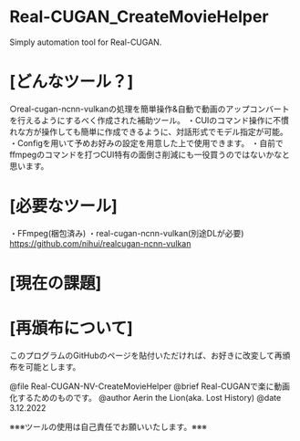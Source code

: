 # Real-CUGAN_CreateMovieHelper

Simply automation tool for Real-CUGAN.

# [どんなツール？]
○real-cugan-ncnn-vulkanの処理を簡単操作&自動で動画のアップコンバートを行えるようにするべく作成された補助ツール。
・CUIのコマンド操作に不慣れな方が操作しても簡単に作成できるように、対話形式でモデル指定が可能。
・Configを用いて予めお好みの設定を用意した上で使用できます。
・自前でffmpegのコマンドを打つCUI特有の面倒さ削減にも一役買うのではないかなと思います。


# [必要なツール]
・FFmpeg(梱包済み)
・real-cugan-ncnn-vulkan(別途DLが必要)
https://github.com/nihui/realcugan-ncnn-vulkan

# [現在の課題]

# [再頒布について]
このプログラムのGitHubのページを貼付いただければ、お好きに改変して再頒布を可能とします。

   @file Real-CUGAN-NV-CreateMovieHelper
   @brief Real-CUGANで楽に動画化するためのものです。
   @author Aerin the Lion(aka. Lost History)
   @date 3.12.2022

※※※ツールの使用は自己責任でお願いいたします。※※※
